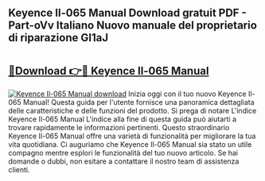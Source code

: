 ## Keyence Il-065 Manual Download gratuit PDF - Part-oVv Italiano Nuovo manuale del proprietario di riparazione GI1aJ

# <h2><a href="http://dfbl6u9.blite.top/?on=Keyence+Il-065+Manual">🔗Download 👉🔴 Keyence Il-065 Manual</a></h2>

[![Keyence Il-065 Manual download](https://i.imgur.com/lujVjoI.png)](http://dfbl6u9.blite.top/?on=Keyence+Il-065+Manual)
Inizia oggi con il tuo nuovo Keyence Il-065 Manual! Questa guida per l'utente fornisce una panoramica dettagliata delle caratteristiche e delle funzioni del prodotto. Si prega di notare L'indice Keyence Il-065 Manual L'indice alla fine di questa guida può aiutarti a trovare rapidamente le informazioni pertinenti. Questo straordinario Keyence Il-065 Manual offre una varietà di funzionalità per migliorare la tua vita quotidiana. Ci auguriamo che Keyence Il-065 Manual sia stato un utile compagno mentre esplori le funzionalità del tuo nuovo articolo. Se hai domande o dubbi, non esitare a contattare il nostro team di assistenza clienti.
